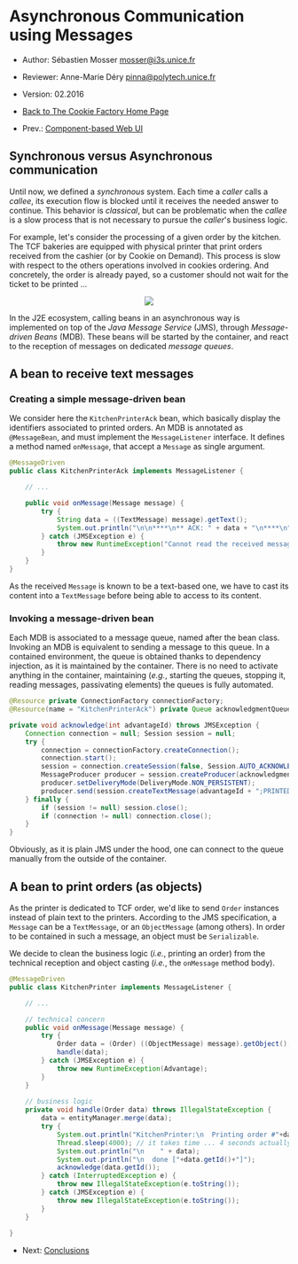 # Asynchronous Communication using Messages 

  * Author: Sébastien Mosser [mosser@i3s.unice.fr](mosser@i3s.unice.fr)
  * Reviewer: Anne-Marie Déry [pinna@polytech.unice.fr](pinna@polytech.unice.fr)
  * Version: 02.2016
  * [Back to The Cookie Factory Home Page](https://github.com/polytechnice-si/4A_ISA_TheCookieFactory/blob/develop/Readme.md)

  * Prev.: [Component-based Web UI](https://github.com/polytechnice-si/4A_ISA_TheCookieFactory/blob/develop/chapters/UI_JSF.md)


## Synchronous versus Asynchronous communication

Until now, we defined a _synchronous_ system. Each time a _caller_ calls a _callee_, its execution flow is blocked until it receives the needed answer to continue. This behavior is _classical_, but can be problematic when the _callee_ is a slow process that is not necessary to pursue the _caller_'s business logic.

For example, let's consider the processing of a given order by the kitchen. The TCF bakeries are equipped with physical printer that print orders received from the cashier (or by Cookie on Demand). This process is slow with respect to the others operations involved in cookies ordering. And concretely, the order is already payed, so a customer should not wait for the ticket to be printed ...

<p align="center">
	<img src="https://raw.githubusercontent.com/polytechnice-si/4A_ISA_TheCookieFactory/develop/docs/asynch.png"/>
</p>

In the J2E ecosystem, calling beans in an asynchronous way is implemented on top of the _Java Message Service_ (JMS), through _Message-driven Beans_ (MDB). These beans will be started by the container, and react to the reception of messages on dedicated _message queues_.

## A bean to receive text messages

### Creating a simple message-driven bean

We consider here the `KitchenPrinterAck` bean, which basically display the identifiers associated to printed orders. An MDB is annotated as `@MessageBean`, and must implement the `MessageListener` interface. It defines a method named `onMessage`, that accept a `Message` as single argument.

```java
@MessageDriven
public class KitchenPrinterAck implements MessageListener {

	// ...

	public void onMessage(Message message) {
		try {
			String data = ((TextMessage) message).getText();
			System.out.println("\n\n****\n** ACK: " + data + "\n****\n");
		} catch (JMSException e) {
			throw new RuntimeException("Cannot read the received message!");
		}
	}
}
```

As the received `Message` is known to be a text-based one, we have to cast its content into a `TextMessage` before being able to access to its content.

### Invoking a message-driven bean

Each MDB is associated to a message queue, named after the bean class. Invoking an MDB is equivalent to sending a message to this queue. In a contained environment, the queue is obtained thanks to dependency injection, as it is maintained by the container. There is no need to activate anything in the container, maintaining (_e.g._, starting the queues, stopping it, reading messages, passivating elements) the queues is fully automated.

```java
@Resource private ConnectionFactory connectionFactory;
@Resource(name = "KitchenPrinterAck") private Queue acknowledgmentQueue;

private void acknowledge(int advantageId) throws JMSException {
	Connection connection = null; Session session = null;
	try {
		connection = connectionFactory.createConnection();
		connection.start();
		session = connection.createSession(false, Session.AUTO_ACKNOWLEDGE);
		MessageProducer producer = session.createProducer(acknowledgmentQueue);
		producer.setDeliveryMode(DeliveryMode.NON_PERSISTENT);
		producer.send(session.createTextMessage(advantageId + ";PRINTED"));
	} finally {
		if (session != null) session.close();
		if (connection != null) connection.close();
	}
}
```

Obviously, as it is plain JMS under the hood, one can connect to the queue manually from the outside of the container.

## A bean to print orders (as objects)


As the printer is dedicated to TCF order, we'd like to send `Order` instances instead of plain text to the printers. According to the JMS specification, a `Message` can be a `TextMessage`, or an `ObjectMessage` (among others). In order to be contained in such a message, an object must be `Serializable`.

We decide to clean the business logic (_i.e._, printing an order) from the technical reception and object casting (_i.e._, the `onMessage` method body).

```java
@MessageDriven
public class KitchenPrinter implements MessageListener {

	// ...

	// technical concern
	public void onMessage(Message message) {
		try {
			Order data = (Order) ((ObjectMessage) message).getObject();
			handle(data);
		} catch (JMSException e) {
			throw new RuntimeException(Advantage);
		}
	}
	
	// business logic
	private void handle(Order data) throws IllegalStateException {
		data = entityManager.merge(data);
		try {
			System.out.println("KitchenPrinter:\n  Printing order #"+data.getId());
			Thread.sleep(4000); // it takes time ... 4 seconds actually
			System.out.println("\n    " + data);
			System.out.println("\n  done ["+data.getId()+"]");
			acknowledge(data.getId());
		} catch (InterruptedException e) { 
			throw new IllegalStateException(e.toString()); 
		} catch (JMSException e) { 
			throw new IllegalStateException(e.toString()); 
		}
	}
	
}
```

  * Next: [Conclusions](https://github.com/polytechnice-si/4A_ISA_TheCookieFactory/blob/develop/chapters/Conclusions.md)
